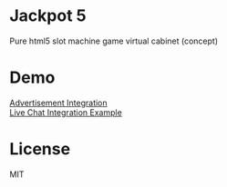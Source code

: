 # Jackpot 5
Pure html5 slot machine game virtual cabinet (concept)

# Demo 
[Advertisement Integration](http://jackpot5.befive.info/index.html)  
[Live Chat Integration Example](http://jackpot5.befive.info/livechat.html)

# License 
MIT
